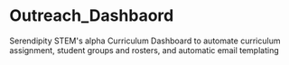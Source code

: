 # Outreach_Dashbaord
Serendipity STEM's alpha Curriculum Dashboard to automate curriculum assignment, student groups and rosters, and automatic email templating
